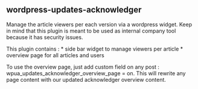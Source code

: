## wordpress-updates-acknowledger

Manage the article viewers per each version via a wordpress widget. Keep in mind that this plugin is meant to be used as internal company tool because it has security issues.

This plugin contains :
	* side bar widget to manage viewers per article
	* overview page for all articles and users
	
To use the overview page, just add custom field on any post : wpua_updates_acknowledger_overview_page = on. This will rewrite any page content with our updated acknowledger overview content.